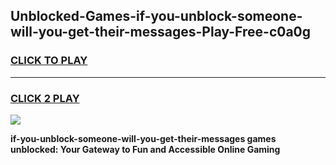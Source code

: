 
## Unblocked-Games-if-you-unblock-someone-will-you-get-their-messages-Play-Free-c0a0g
<h3>
<a href="https://premium76.site?title=if-you-unblock-someone-will-you-get-their-messages&ref=18A1">CLICK TO PLAY</a></h3>
<hr>

<h3>
<a href="https://premium76.site?title=if-you-unblock-someone-will-you-get-their-messages&ref=18A1">CLICK 2 PLAY</a>
  
</h3>

<a href="https://premium76.site?title=if-you-unblock-someone-will-you-get-their-messages&ref=18A1"><img src="https://clearcache.store/games.png"></a>


**if-you-unblock-someone-will-you-get-their-messages games unblocked: Your Gateway to Fun and Accessible Online Gaming**
